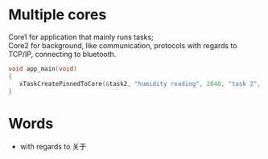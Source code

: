 # Multiple cores
Core1 for application that mainly runs tasks; <br>
Core2 for background, like communication, protocols with regards to TCP/IP, connecting to bluetooth.
```C++
void app_main(void)
{
   xTaskCreatePinnedToCore(&task2, "humidity reading", 2048, "task 2", 2, NULL,0);//0- default core, 1- second core
}
```

# Words
- with regards to 关于
